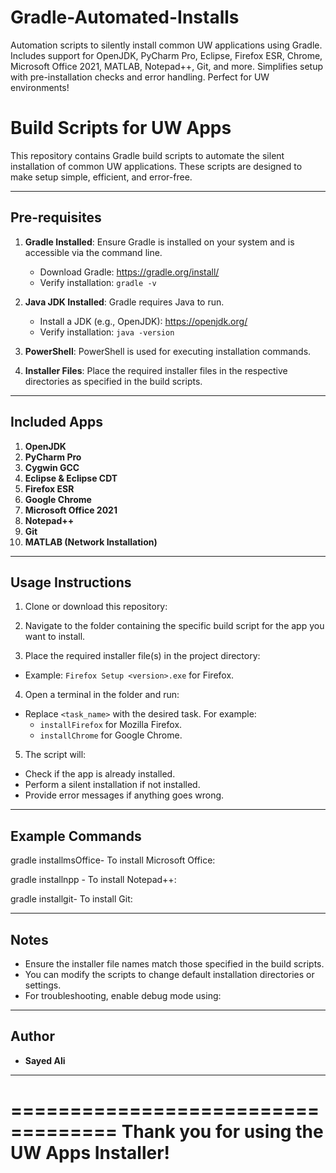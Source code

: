 # Gradle-Automated-Installs
Automation scripts to silently install common UW applications using Gradle. Includes support for OpenJDK, PyCharm Pro, Eclipse, Firefox ESR, Chrome, Microsoft Office 2021, MATLAB, Notepad++, Git, and more. Simplifies setup with pre-installation checks and error handling. Perfect for UW environments!


# Build Scripts for UW Apps



This repository contains Gradle build scripts to automate the silent installation of common UW applications. These scripts are designed to make setup simple, efficient, and error-free.

-----------------
Pre-requisites
-----------------
1. **Gradle Installed**: Ensure Gradle is installed on your system and is accessible via the command line.
   - Download Gradle: https://gradle.org/install/
   - Verify installation: `gradle -v`

2. **Java JDK Installed**: Gradle requires Java to run.
   - Install a JDK (e.g., OpenJDK): https://openjdk.org/
   - Verify installation: `java -version`

3. **PowerShell**: PowerShell is used for executing installation commands.

4. **Installer Files**: Place the required installer files in the respective directories as specified in the build scripts.

-----------------
Included Apps
-----------------
1. **OpenJDK**
2. **PyCharm Pro**
3. **Cygwin GCC**
4. **Eclipse & Eclipse CDT**
5. **Firefox ESR**
6. **Google Chrome**
7. **Microsoft Office 2021**
8. **Notepad++**
9. **Git**
10. **MATLAB (Network Installation)**

-----------------
Usage Instructions
-----------------
1. Clone or download this repository:

2. Navigate to the folder containing the specific build script for the app you want to install.

3. Place the required installer file(s) in the project directory:
- Example: `Firefox Setup <version>.exe` for Firefox.

4. Open a terminal in the folder and run:
- Replace `<task_name>` with the desired task. For example:
  - `installFirefox` for Mozilla Firefox.
  - `installChrome` for Google Chrome.

5. The script will:
- Check if the app is already installed.
- Perform a silent installation if not installed.
- Provide error messages if anything goes wrong.

-----------------
Example Commands
-----------------
gradle installmsOffice- To install Microsoft Office:

gradle installnpp - To install Notepad++:

gradle installgit- To install Git:


-----------------
Notes
-----------------
- Ensure the installer file names match those specified in the build scripts.
- You can modify the scripts to change default installation directories or settings.
- For troubleshooting, enable debug mode using:


-----------------
Author
-----------------
- **Sayed Ali**
-----------------

===================================
Thank you for using the UW Apps Installer!
===================================


